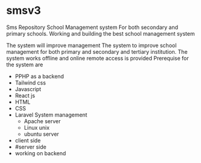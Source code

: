 # smsv3
Sms Repository
School Management system
For both secondary and primary schools.
Working and building the best school management system 

The system will improve management 
The system to improve school management for both primary and secondary and tertiary institution.
The system works offline and online remote access is provided 
Prerequise for the system are 
- PPHP as a backend
- Tailwind css
- Javascript
- React js
- HTML
- CSS
- Laravel
  System management
  - Apache server
  - Linux unix
  - ubuntu server
- client side
- #server side
- working on backend
